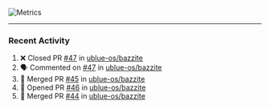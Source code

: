 ![Metrics](https://metrics.lecoq.io/KyleGospo?template=classic&base=header%2C%20activity%2C%20community%2C%20repositories%2C%20metadata&base.indepth=false&base.hireable=false&base.skip=false&config.timezone=America%2FLos_Angeles)

---
### Recent Activity
<!--START_SECTION:activity-->
1. ❌ Closed PR [#47](https://github.com/ublue-os/bazzite/pull/47) in [ublue-os/bazzite](https://github.com/ublue-os/bazzite)
2. 🗣 Commented on [#47](https://github.com/ublue-os/bazzite/pull/47#issuecomment-1639697400) in [ublue-os/bazzite](https://github.com/ublue-os/bazzite)
3. 🎉 Merged PR [#45](https://github.com/ublue-os/bazzite/pull/45) in [ublue-os/bazzite](https://github.com/ublue-os/bazzite)
4. 💪 Opened PR [#46](https://github.com/ublue-os/bazzite/pull/46) in [ublue-os/bazzite](https://github.com/ublue-os/bazzite)
5. 🎉 Merged PR [#44](https://github.com/ublue-os/bazzite/pull/44) in [ublue-os/bazzite](https://github.com/ublue-os/bazzite)
<!--END_SECTION:activity-->
